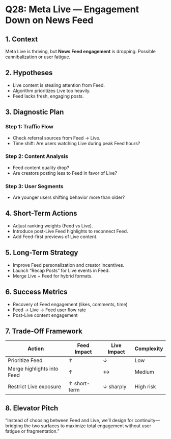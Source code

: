 # Q28: Meta Live — Engagement Down on News Feed

## 1. Context
Meta Live is thriving, but **News Feed engagement** is dropping. Possible cannibalization or user fatigue.

## 2. Hypotheses
- Live content is stealing attention from Feed.
- Algorithm prioritizes Live too heavily.
- Feed lacks fresh, engaging posts.

## 3. Diagnostic Plan

### Step 1: Traffic Flow
- Check referral sources from Feed → Live.
- Time shift: Are users watching Live during peak Feed hours?

### Step 2: Content Analysis
- Feed content quality drop?
- Are creators posting less to Feed in favor of Live?

### Step 3: User Segments
- Are younger users shifting behavior more than older?

## 4. Short-Term Actions
- Adjust ranking weights (Feed vs Live).
- Introduce post-Live Feed highlights to reconnect Feed.
- Add Feed-first previews of Live content.

## 5. Long-Term Strategy
- Improve Feed personalization and creator incentives.
- Launch “Recap Posts” for Live events in Feed.
- Merge Live + Feed for hybrid formats.

## 6. Success Metrics
- Recovery of Feed engagement (likes, comments, time)
- Feed → Live → Feed user flow rate
- Post-Live content engagement

## 7. Trade-Off Framework

| Action                      | Feed Impact | Live Impact | Complexity |
|-----------------------------|-------------|-------------|------------|
| Prioritize Feed             | ↑           | ↓           | Low        |
| Merge highlights into Feed  | ↑           | ↔           | Medium     |
| Restrict Live exposure      | ↑ short-term| ↓ sharply    | High risk  |

## 8. Elevator Pitch
“Instead of choosing between Feed and Live, we’ll design for continuity—bridging the two surfaces to maximize total engagement without user fatigue or fragmentation.”
